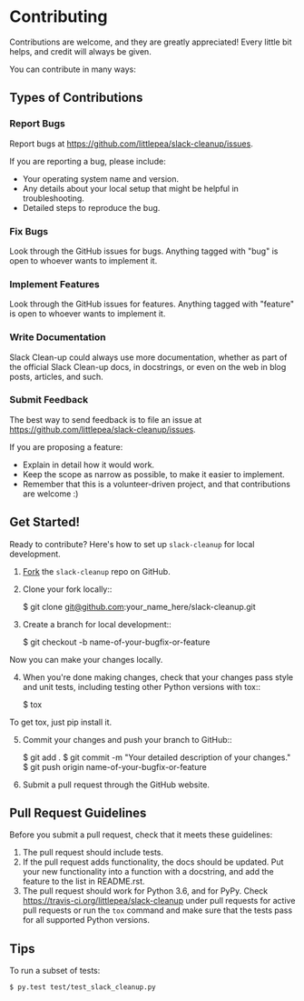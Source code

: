 # Contributing

Contributions are welcome, and they are greatly appreciated! Every
little bit helps, and credit will always be given. 

You can contribute in many ways:

## Types of Contributions

### Report Bugs

Report bugs at https://github.com/littlepea/slack-cleanup/issues.

If you are reporting a bug, please include:

* Your operating system name and version.
* Any details about your local setup that might be helpful in troubleshooting.
* Detailed steps to reproduce the bug.

### Fix Bugs

Look through the GitHub issues for bugs. Anything tagged with "bug"
is open to whoever wants to implement it.

### Implement Features

Look through the GitHub issues for features. Anything tagged with "feature"
is open to whoever wants to implement it.

### Write Documentation

Slack Clean-up could always use more documentation, whether as part of the 
official Slack Clean-up docs, in docstrings, or even on the web in blog posts,
articles, and such.

### Submit Feedback

The best way to send feedback is to file an issue at https://github.com/littlepea/slack-cleanup/issues.

If you are proposing a feature:

* Explain in detail how it would work.
* Keep the scope as narrow as possible, to make it easier to implement.
* Remember that this is a volunteer-driven project, and that contributions
  are welcome :)

## Get Started!

Ready to contribute? Here's how to set up `slack-cleanup` for
local development.

1. [Fork](https://github.com/Nekroze/slack-cleanup/fork) the `slack-cleanup` repo on GitHub.
2. Clone your fork locally::

    $ git clone git@github.com:your_name_here/slack-cleanup.git

3. Create a branch for local development::

    $ git checkout -b name-of-your-bugfix-or-feature

Now you can make your changes locally.

4. When you're done making changes, check that your changes pass style and unit
   tests, including testing other Python versions with tox::

    $ tox

To get tox, just pip install it.

5. Commit your changes and push your branch to GitHub::

    $ git add .
    $ git commit -m "Your detailed description of your changes."
    $ git push origin name-of-your-bugfix-or-feature

6. Submit a pull request through the GitHub website.

## Pull Request Guidelines

Before you submit a pull request, check that it meets these guidelines:

1. The pull request should include tests.
2. If the pull request adds functionality, the docs should be updated. Put
   your new functionality into a function with a docstring, and add the
   feature to the list in README.rst.
3. The pull request should work for Python 3.6, and for PyPy.
   Check https://travis-ci.org/littlepea/slack-cleanup 
   under pull requests for active pull requests or run the `tox` command and
   make sure that the tests pass for all supported Python versions.


## Tips

To run a subset of tests:

```
$ py.test test/test_slack_cleanup.py
```
